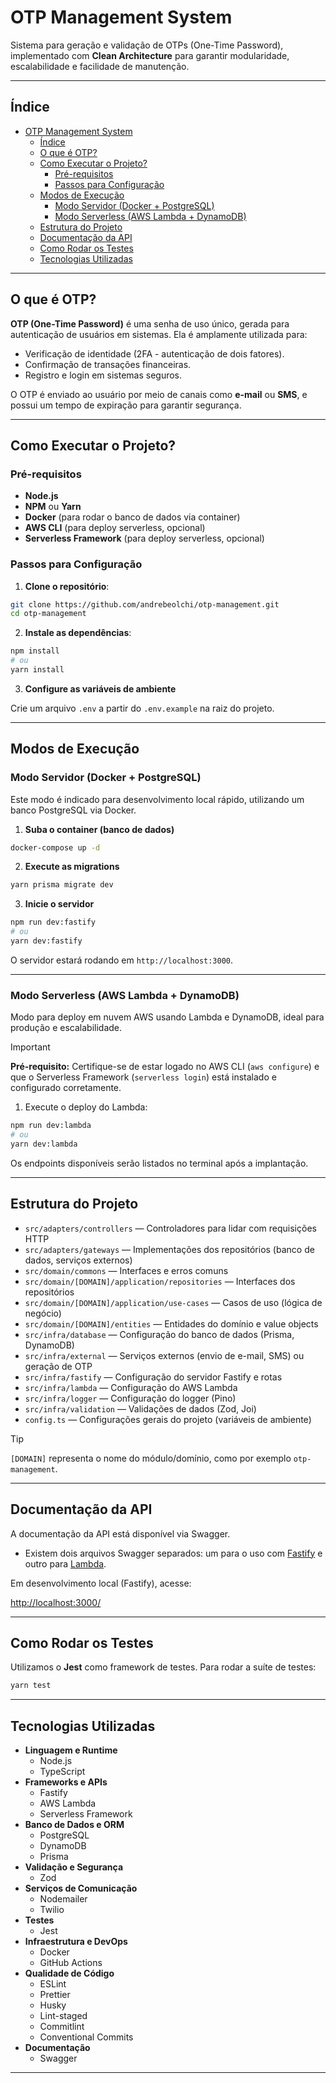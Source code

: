 # OTP Management System

Sistema para geração e validação de OTPs (One-Time Password), implementado com **Clean Architecture** para garantir modularidade, escalabilidade e facilidade de manutenção.

---

## Índice

- [OTP Management System](#otp-management-system)
  - [Índice](#índice)
  - [O que é OTP?](#o-que-é-otp)
  - [Como Executar o Projeto?](#como-executar-o-projeto)
    - [Pré-requisitos](#pré-requisitos)
    - [Passos para Configuração](#passos-para-configuração)
  - [Modos de Execução](#modos-de-execução)
    - [Modo Servidor (Docker + PostgreSQL)](#modo-servidor-docker--postgresql)
    - [Modo Serverless (AWS Lambda + DynamoDB)](#modo-serverless-aws-lambda--dynamodb)
  - [Estrutura do Projeto](#estrutura-do-projeto)
  - [Documentação da API](#documentação-da-api)
  - [Como Rodar os Testes](#como-rodar-os-testes)
  - [Tecnologias Utilizadas](#tecnologias-utilizadas)

---

## O que é OTP?

**OTP (One-Time Password)** é uma senha de uso único, gerada para autenticação de usuários em sistemas. Ela é amplamente utilizada para:

- Verificação de identidade (2FA - autenticação de dois fatores).
- Confirmação de transações financeiras.
- Registro e login em sistemas seguros.

O OTP é enviado ao usuário por meio de canais como **e-mail** ou **SMS**, e possui um tempo de expiração para garantir segurança.

---

## Como Executar o Projeto?

### Pré-requisitos

- **Node.js**
- **NPM** ou **Yarn**
- **Docker** (para rodar o banco de dados via container)
- **AWS CLI** (para deploy serverless, opcional)
- **Serverless Framework** (para deploy serverless, opcional)

### Passos para Configuração

1. **Clone o repositório**:

```bash
git clone https://github.com/andrebeolchi/otp-management.git
cd otp-management
```

2. **Instale as dependências**:

```bash
npm install
# ou
yarn install
```

3. **Configure as variáveis de ambiente**

Crie um arquivo `.env` a partir do `.env.example` na raiz do projeto.

---

## Modos de Execução

### Modo Servidor (Docker + PostgreSQL)

Este modo é indicado para desenvolvimento local rápido, utilizando um banco PostgreSQL via Docker.

1. **Suba o container (banco de dados)**

```bash
docker-compose up -d
```

2. **Execute as migrations**

```bash
yarn prisma migrate dev
```

3. **Inicie o servidor**

```bash
npm run dev:fastify
# ou
yarn dev:fastify
```

O servidor estará rodando em `http://localhost:3000`.

---

### Modo Serverless (AWS Lambda + DynamoDB)

Modo para deploy em nuvem AWS usando Lambda e DynamoDB, ideal para produção e escalabilidade.

> [!IMPORTANT]
> **Pré-requisito:** Certifique-se de estar logado no AWS CLI (`aws configure`) e que o Serverless Framework (`serverless login`) está instalado e configurado corretamente.  


1. Execute o deploy do Lambda:

```bash
npm run dev:lambda
# ou
yarn dev:lambda
```

Os endpoints disponíveis serão listados no terminal após a implantação.

---

## Estrutura do Projeto

- `src/adapters/controllers` — Controladores para lidar com requisições HTTP
- `src/adapters/gateways` — Implementações dos repositórios (banco de dados, serviços externos)
- `src/domain/commons` — Interfaces e erros comuns
- `src/domain/[DOMAIN]/application/repositories` — Interfaces dos repositórios
- `src/domain/[DOMAIN]/application/use-cases` — Casos de uso (lógica de negócio)
- `src/domain/[DOMAIN]/entities` — Entidades do domínio e value objects
- `src/infra/database` — Configuração do banco de dados (Prisma, DynamoDB)
- `src/infra/external` — Serviços externos (envio de e-mail, SMS) ou geração de OTP
- `src/infra/fastify` — Configuração do servidor Fastify e rotas
- `src/infra/lambda` — Configuração do AWS Lambda
- `src/infra/logger` — Configuração do logger (Pino)
- `src/infra/validation` — Validações de dados (Zod, Joi)
- `config.ts` — Configurações gerais do projeto (variáveis de ambiente)

> [!TIP]
> `[DOMAIN]` representa o nome do módulo/domínio, como por exemplo `otp-management`.

---

## Documentação da API

A documentação da API está disponível via Swagger.

- Existem dois arquivos Swagger separados: um para o uso com [Fastify](./docs/fastify-api-spec.yml) e outro para [Lambda](./docs/lambda-api-spec.yml).

Em desenvolvimento local (Fastify), acesse:

[http://localhost:3000/](http://localhost:3000/)

---

## Como Rodar os Testes

Utilizamos o **Jest** como framework de testes. Para rodar a suíte de testes:

```bash
yarn test
```

---

## Tecnologias Utilizadas

- **Linguagem e Runtime**
  - Node.js
  - TypeScript
- **Frameworks e APIs**
  - Fastify
  - AWS Lambda
  - Serverless Framework
- **Banco de Dados e ORM**
  - PostgreSQL
  - DynamoDB
  - Prisma
- **Validação e Segurança**
  - Zod
- **Serviços de Comunicação**
  - Nodemailer
  - Twilio
- **Testes**
  - Jest
- **Infraestrutura e DevOps**
  - Docker
  - GitHub Actions
- **Qualidade de Código**
  - ESLint
  - Prettier
  - Husky
  - Lint-staged
  - Commitlint
  - Conventional Commits
- **Documentação**
  - Swagger

---